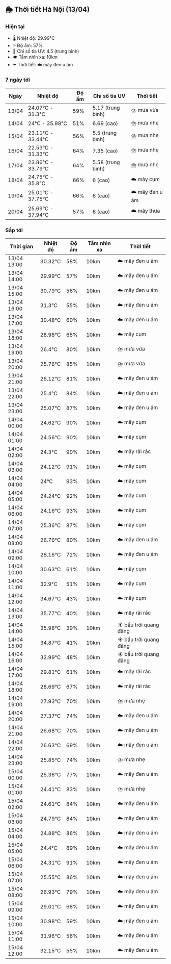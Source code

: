## 🌦️ Thời tiết Hà Nội (13/04)

### Hiện tại

- 🌡️ Nhiệt độ: 29.99℃
- 💦 Độ ẩm: 57%
- 🌟 Chỉ số tia UV: 4.5 (trung bình)
- 👁️ Tầm nhìn xa: 10km
- ☂️ Thời tiết: ☁️ mây đen u ám

### 7 ngày tới

| Ngày | Nhiệt độ | Độ ẩm | Chỉ số tia UV | Thời tiết |
| --- | --- | --- | --- | --- |
| 13/04 | 24.07℃ - 31.3℃ | 59% | 5.17 (trung bình) | ⛈️ mưa vừa |
| 14/04 | 24℃ - 35.98℃ | 51% | 6.69 (cao) | ⛈️ mưa nhẹ |
| 15/04 | 23.11℃ - 33.44℃ | 56% | 5.5 (trung bình) | ⛈️ mưa nhẹ |
| 16/04 | 22.53℃ - 31.33℃ | 64% | 7.35 (cao) | ⛈️ mưa nhẹ |
| 17/04 | 23.86℃ - 33.79℃ | 64% | 5.58 (trung bình) | ⛈️ mưa nhẹ |
| 18/04 | 24.75℃ - 35.8℃ | 66% | 6 (cao) | ☁️ mây cụm |
| 19/04 | 25.01℃ - 37.75℃ | 66% | 6 (cao) | ☁️ mây đen u ám |
| 20/04 | 25.69℃ - 37.94℃ | 57% | 6 (cao) | ☁️ mây thưa |

### Sắp tới

| Thời gian | Nhiệt độ | Độ ẩm | Tầm nhìn xa | Thời tiết |
| --- | --- | --- | --- | --- |
| 13/04 13:00 | 30.32℃ | 58% | 10km | ☁️ mây đen u ám |
| 13/04 14:00 | 29.99℃ | 57% | 10km | ☁️ mây đen u ám |
| 13/04 15:00 | 30.79℃ | 56% | 10km | ☁️ mây đen u ám |
| 13/04 16:00 | 31.3℃ | 55% | 10km | ☁️ mây đen u ám |
| 13/04 17:00 | 30.48℃ | 60% | 10km | ☁️ mây đen u ám |
| 13/04 18:00 | 28.98℃ | 65% | 10km | ☁️ mây cụm |
| 13/04 19:00 | 26.4℃ | 80% | 10km | ⛈️ mưa vừa |
| 13/04 20:00 | 25.76℃ | 85% | 10km | ⛈️ mưa vừa |
| 13/04 21:00 | 26.12℃ | 81% | 10km | ☁️ mây đen u ám |
| 13/04 22:00 | 25.4℃ | 84% | 10km | ☁️ mây đen u ám |
| 13/04 23:00 | 25.07℃ | 87% | 10km | ☁️ mây đen u ám |
| 14/04 00:00 | 24.62℃ | 90% | 10km | ☁️ mây cụm |
| 14/04 01:00 | 24.56℃ | 90% | 10km | ☁️ mây cụm |
| 14/04 02:00 | 24.3℃ | 90% | 10km | ☁️ mây rải rác |
| 14/04 03:00 | 24.12℃ | 91% | 10km | ☁️ mây cụm |
| 14/04 04:00 | 24℃ | 93% | 10km | ☁️ mây cụm |
| 14/04 05:00 | 24.24℃ | 92% | 10km | ☁️ mây cụm |
| 14/04 06:00 | 24.16℃ | 93% | 10km | ☁️ mây cụm |
| 14/04 07:00 | 25.36℃ | 87% | 10km | ☁️ mây cụm |
| 14/04 08:00 | 26.76℃ | 80% | 10km | ☁️ mây đen u ám |
| 14/04 09:00 | 28.16℃ | 72% | 10km | ☁️ mây đen u ám |
| 14/04 10:00 | 30.63℃ | 61% | 10km | ☁️ mây cụm |
| 14/04 11:00 | 32.9℃ | 51% | 10km | ☁️ mây cụm |
| 14/04 12:00 | 34.67℃ | 43% | 10km | ☁️ mây cụm |
| 14/04 13:00 | 35.77℃ | 40% | 10km | ☁️ mây rải rác |
| 14/04 14:00 | 35.98℃ | 39% | 10km | ☀️ bầu trời quang đãng |
| 14/04 15:00 | 34.87℃ | 41% | 10km | ☀️ bầu trời quang đãng |
| 14/04 16:00 | 32.99℃ | 48% | 10km | ☀️ bầu trời quang đãng |
| 14/04 17:00 | 29.81℃ | 61% | 10km | ☁️ mây rải rác |
| 14/04 18:00 | 28.69℃ | 67% | 10km | ☁️ mây rải rác |
| 14/04 19:00 | 27.93℃ | 70% | 10km | ⛈️ mưa nhẹ |
| 14/04 20:00 | 27.37℃ | 74% | 10km | ☁️ mây đen u ám |
| 14/04 21:00 | 26.68℃ | 70% | 10km | ☁️ mây đen u ám |
| 14/04 22:00 | 26.63℃ | 69% | 10km | ☁️ mây đen u ám |
| 14/04 23:00 | 25.85℃ | 74% | 10km | ⛈️ mưa nhẹ |
| 15/04 00:00 | 25.36℃ | 77% | 10km | ☁️ mây đen u ám |
| 15/04 01:00 | 24.41℃ | 83% | 10km | ⛈️ mưa nhẹ |
| 15/04 02:00 | 24.61℃ | 84% | 10km | ☁️ mây đen u ám |
| 15/04 03:00 | 24.79℃ | 84% | 10km | ☁️ mây đen u ám |
| 15/04 04:00 | 24.88℃ | 86% | 10km | ☁️ mây đen u ám |
| 15/04 05:00 | 24.4℃ | 89% | 10km | ☁️ mây đen u ám |
| 15/04 06:00 | 24.31℃ | 91% | 10km | ☁️ mây đen u ám |
| 15/04 07:00 | 25.55℃ | 86% | 10km | ☁️ mây đen u ám |
| 15/04 08:00 | 26.93℃ | 79% | 10km | ☁️ mây đen u ám |
| 15/04 09:00 | 29.01℃ | 68% | 10km | ☁️ mây đen u ám |
| 15/04 10:00 | 30.98℃ | 59% | 10km | ☁️ mây đen u ám |
| 15/04 11:00 | 31.96℃ | 56% | 10km | ☁️ mây đen u ám |
| 15/04 12:00 | 32.15℃ | 55% | 10km | ☁️ mây đen u ám |
